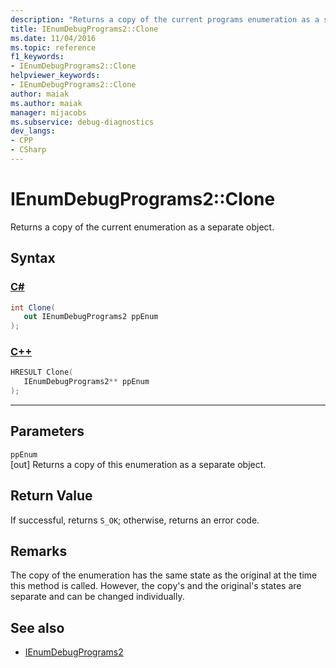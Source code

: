 ```yaml
---
description: "Returns a copy of the current programs enumeration as a separate object."
title: IEnumDebugPrograms2::Clone
ms.date: 11/04/2016
ms.topic: reference
f1_keywords:
- IEnumDebugPrograms2::Clone
helpviewer_keywords:
- IEnumDebugPrograms2::Clone
author: maiak
ms.author: maiak
manager: mijacobs
ms.subservice: debug-diagnostics
dev_langs:
- CPP
- CSharp
---
```

# IEnumDebugPrograms2::Clone

Returns a copy of the current enumeration as a separate object.

## Syntax

### [C#](#tab/csharp)
```csharp
int Clone(
   out IEnumDebugPrograms2 ppEnum
);
```
### [C++](#tab/cpp)
```cpp
HRESULT Clone(
   IEnumDebugPrograms2** ppEnum
);
```
---

## Parameters
`ppEnum`\
[out] Returns a copy of this enumeration as a separate object.

## Return Value
 If successful, returns `S_OK`; otherwise, returns an error code.

## Remarks
 The copy of the enumeration has the same state as the original at the time this method is called. However, the copy's and the original's states are separate and can be changed individually.

## See also
- [IEnumDebugPrograms2](../../../extensibility/debugger/reference/ienumdebugprograms2.md)
